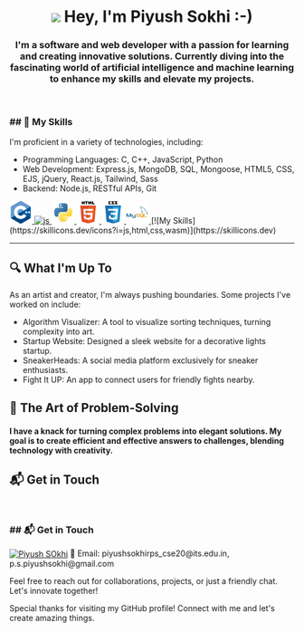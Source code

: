 <h1 align="center"><img src="https://raw.githubusercontent.com/aemmadi/aemmadi/master/wave.gif" width="60px"> Hey, I'm Piyush Sokhi :-) </h1>
<h3 align="center">I'm a software and web developer with a passion for learning and creating innovative solutions. Currently diving into the fascinating world of artificial intelligence and machine learning to enhance my skills and elevate my projects.</h3>
<br>

<h3 align="left">## 🚀 My Skills</h3>

I'm proficient in a variety of technologies, including:
- Programming Languages: C, C++, JavaScript, Python
- Web Development: Express.js, MongoDB, SQL, Mongoose, HTML5, CSS, EJS, jQuery, React.js, Tailwind, Sass
- Backend: Node.js, RESTful APIs, Git


<p align="left"> 
  <a href="https://www.w3schools.com/cpp/" target="_blank"> <img src="https://raw.githubusercontent.com/devicons/devicon/master/icons/cplusplus/cplusplus-original.svg" alt="cplusplus" width="40" height="40"/> </a>
    <a href="https://www.w3schools.com/js/" target="_blank"><img src="https://cdn.jsdelivr.net/gh/devicons/devicon/icons/javascript/javascript-original.svg" alt="js" width="40" height="40"/> </a>
  <a href="https://www.python.org" target="_blank"> <img src="https://raw.githubusercontent.com/devicons/devicon/master/icons/python/python-original.svg" alt="python" width="40" height="40"/> </a> 
  <a href="https://www.w3schools.com/html/" target="_blank"> <img src="https://raw.githubusercontent.com/devicons/devicon/master/icons/html5/html5-original-wordmark.svg" alt="html5" width="40" height="40"/> </a>
    <a href="https://www.w3schools.com/css/" target="_blank"> <img src="https://raw.githubusercontent.com/devicons/devicon/master/icons/css3/css3-original-wordmark.svg" alt="css3" width="40" height="40"/> </a> 
  <a href="https://www.mysql.com/" target="_blank"> <img src="https://raw.githubusercontent.com/devicons/devicon/master/icons/mysql/mysql-original-wordmark.svg" alt="mysql" width="40" height="40"/> </a>
[![My Skills](https://skillicons.dev/icons?i=js,html,css,wasm)](https://skillicons.dev)
</p>
<hr>


## 🔍 What I'm Up To

As an artist and creator, I'm always pushing boundaries. Some projects I've worked on include:
- Algorithm Visualizer: A tool to visualize sorting techniques, turning complexity into art.
- Startup Website: Designed a sleek website for a decorative lights startup.
- SneakerHeads: A social media platform exclusively for sneaker enthusiasts.
- Fight It UP: An app to connect users for friendly fights nearby.

## 🎨 The Art of Problem-Solving

<h4>I have a knack for turning complex problems into elegant solutions. My goal is to create efficient and effective answers to challenges, blending technology with creativity.</h4>

## 📬 Get in Touch
<br>
<h3 align="left">## 📬 Get in Touch</h3>
<p align="left">
<a href="https://www.linkedin.com/in/piyush-sokhi-8585957809/" target="blank"><img align="center" src="https://raw.githubusercontent.com/rahuldkjain/github-profile-readme-generator/master/src/images/icons/Social/linked-in-alt.svg" alt="Piyush SOkhi" height="30" width="40" /></a>
📧 Email: piyushsokhirps_cse20@its.edu.in, p.s.piyushsokhi@gmail.com
<!-- 💼 LinkedIn: [Piyush Sokhi](https://www.linkedin.com/in/piyush-sokhi-8585957809/) -->

Feel free to reach out for collaborations, projects, or just a friendly chat. Let's innovate together!

Special thanks for visiting my GitHub profile! Connect with me and let's create amazing things.
